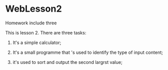 # WebLesson2
Homework include three

This is lesson 2. There are three tasks:

1. It's a simple calculator;

2. It's a small programme that 's used to identify the type of input content;

3. it's used to sort and output the second largrst value;
